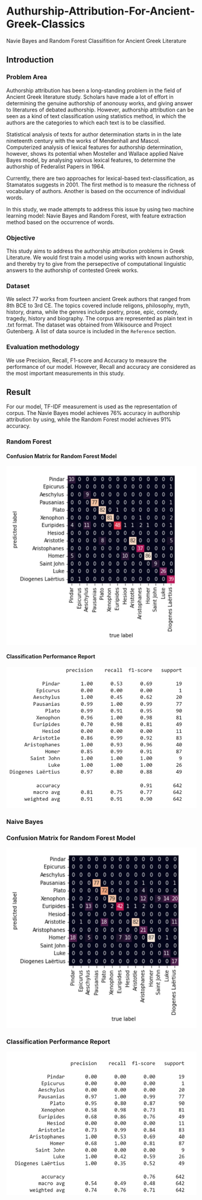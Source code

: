 # Authurship-Attribution-For-Ancient-Greek-Classics
Navie Bayes and Random Forest Classifition for Ancient Greek Literature

## Introduction  <a name="introduction"></a>
### Problem Area <a name="problem_area"></a>
Authorship attribution  has been a long-standing problem in the field of Ancient Greek literature study. Scholars have made a lot of effort in determining the genuine authorship of anonousy works, and giving answer to literatures of debated authorship. However, authorship attribution can be seen as a kind of text classification using statistics method, in which the authors are the categories to which each text is to be classified.

Statistical analysis of texts for author determination starts in in the late nineteenth century with the works of Mendenhall and Mascol. Computerized analysis of lexical features for authorship determination, however, shows its potential when Mosteller and Wallace applied Naive Bayes model, by analysing vairous lexical features, to determine the authorship of Federalist Papers in 1964. 

Currently, there are two approaches for lexical-based text-classification, as Stamatatos suggests in 2001. The first method is to measure the richness of vocabulary of authors. Another is based on the occurrence of individual words.

In this study, we made attempts to address this issue by using two machine learning model: Navie Bayes and Random Forest, with feature extraction method based on the occurrence of words.

### Objective <a name="objectives"></a>
This study aims to address the authorship attribution problems in Greek Literature. We would first train a model using works with known authorship, and thereby try to give from the persepective of computational linguistic answers to the authorship of contested Greek works. 

### Dataset <a name="dataset"></a>
We select 77 works from fourteen ancient Greek authors that ranged from 8th BCE to 3rd CE. The topics covered include religons, philosophy, myth, history, drama, while the genres include poetry, prose, epic, comedy, tragedy, history and biography. The corpus are represented as plain text in .txt format. The dataset was obtained from Wikisource and Project Gutenberg. A list of data source is included in the `Reference` section.

### Evaluation methodology <a name="evaluation_methodology"></a>
We use Precision, Recall, F1-score and Accuracy to meausre the performance of our model. However, Recall and accuracy are considered as the most important measurements in this study.


## Result
For our model, TF-IDF measurement is used as the representation of corpus. The Navie Bayes model achieves 76% accuracy in authorship attribution by using, while the Random Forest model achieves 91% accuracy.

### Random Forest
#### Confusion Matrix for Random Forest Model
![image](https://github.com/katcom/Authurship-Attribution-For-Ancient-Greek-Classics/blob/main/IMG/random_forest_confusion_matrix.png)

#### Classification Performance Report
![image](https://github.com/katcom/Authurship-Attribution-For-Ancient-Greek-Classics/blob/main/IMG/random_forest_report.PNG)

### Naive Bayes
### Confusion Matrix for Random Forest Model
![image](https://github.com/katcom/Authurship-Attribution-For-Ancient-Greek-Classics/blob/main/IMG/naive_bayes_confusion_matrix.png)

### Classification Performance Report
![image](https://github.com/katcom/Authurship-Attribution-For-Ancient-Greek-Classics/blob/main/IMG/naive_bayes_report.PNG)
